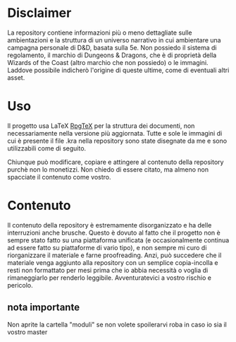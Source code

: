 # Disclaimer

La repository contiene informazioni più o meno dettagliate sulle ambientazioni e la struttura di un universo narrativo in cui ambientare una campagna personale di D&D, basata sulla 5e. Non possiedo il sistema di regolamento, il marchio di Dungeons & Dragons, che è di proprietà della Wizards of the Coast (altro marchio che non possiedo) o le immagini. Laddove possibile indicherò l'origine di queste ultime, come di eventuali altri asset.

# Uso

Il progetto usa LaTeX  [RpgTeX](https://github.com/rpgtex/DND-5e-LaTeX-Template) per la struttura dei documenti, non necessariamente nella versione più aggiornata. Tutte e sole le immagini di cui è presente il file .kra nella repository sono state disegnate da me e sono utilizzabili come di seguito. 

Chiunque può modificare, copiare e attingere al contenuto della repository purchè non lo monetizzi. Non chiedo di essere citato, ma almeno non spacciate il contenuto come vostro.

# Contenuto

Il contenuto della repository è estremamente disorganizzato e ha delle interruzioni anche brusche. Questo è dovuto al fatto che il progetto non è sempre stato fatto su una piattaforma unificata (e occasionalmente continua ad essere fatto su piattaforme di vario tipo), e non sempre mi curo di riorganizzare il materiale e farne proofreading. Anzi, può succedere che il materiale venga aggiunto alla repository con un semplice copia-incolla e resti non formattato per mesi prima che io abbia necessità o voglia di rimaneggiarlo per renderlo leggibile. Avventuratevici a vostro rischio e pericolo.

## nota importante

Non aprite la cartella "moduli" se non volete spoilerarvi roba in caso io sia il vostro master